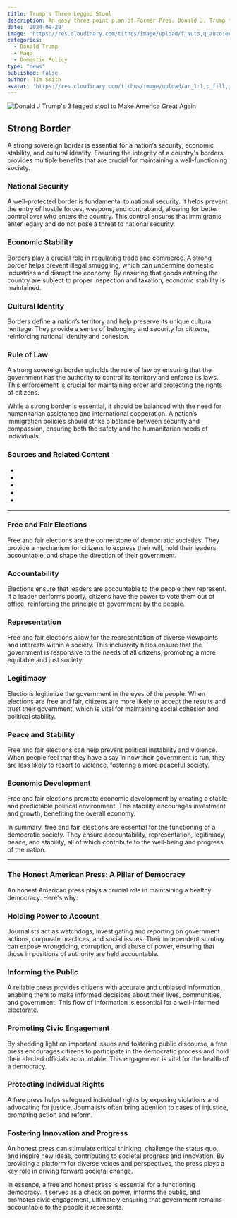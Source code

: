 ```yaml
---
title: Trump's Three Legged Stool
description: An easy three point plan of Former Pres. Donald J. Trump to Make America Great Again
date: '2024-09-28'
image: 'https://res.cloudinary.com/tithos/image/upload/f_auto,q_auto:eco/v1727639079/the-powerpuff-girls-stool-2_pobppg.webp'
categories:
  - Donald Trump
  - Maga
  - Domestic Policy
type: "news"
published: false
author: Tim Smith
avatar: 'https://res.cloudinary.com/tithos/image/upload/ar_1:1,c_fill,g_auto,q_auto:eco,r_max,w_100/v1703907649/me_f8wxaa.avif'
---
```


<script>
  import { ExternalLink, Image } from '../lib';
</script>

<Image src="https://res.cloudinary.com/tithos/image/upload/f_auto,q_auto:eco/v1727639079/the-powerpuff-girls-stool-2_pobppg.webp" alt="Donald J Trump's 3 legged stool to Make America Great Again" />

## Strong Border

A strong sovereign border is essential for a nation’s security, economic stability, and cultural identity. Ensuring the integrity of a country's borders provides multiple benefits that are crucial for maintaining a well-functioning society.

### National Security

A well-protected border is fundamental to national security. It helps prevent the entry of hostile forces, weapons, and contraband, allowing for better control over who enters the country. This control ensures that immigrants enter legally and do not pose a threat to national security.

### Economic Stability

Borders play a crucial role in regulating trade and commerce. A strong border helps prevent illegal smuggling, which can undermine domestic industries and disrupt the economy. By ensuring that goods entering the country are subject to proper inspection and taxation, economic stability is maintained.

### Cultural Identity

Borders define a nation’s territory and help preserve its unique cultural heritage. They provide a sense of belonging and security for citizens, reinforcing national identity and cohesion.

### Rule of Law

A strong sovereign border upholds the rule of law by ensuring that the government has the authority to control its territory and enforce its laws. This enforcement is crucial for maintaining order and protecting the rights of citizens.

While a strong border is essential, it should be balanced with the need for humanitarian assistance and international cooperation. A nation’s immigration policies should strike a balance between security and compassion, ensuring both the safety and the humanitarian needs of individuals.

### Sources and Related Content

- <ExternalLink href="https://www.hoover.org/research/erosion-border-control-and-its-threat-national-sovereignty" text="The Erosion of Border Control and Its Threat to National Sovereignty - Hoover Institution" />
- <ExternalLink href="https://www.cbp.gov/newsroom/stats" text="Stats and Summaries - U.S. Customs and Border Protection" />
- <ExternalLink href="https://www.dhs.gov/topics/border-security#:~:text=Land%2C%20sea%2C%20and%20air%20borders,States'%20first%20unified%20border%20agency." text="Border Security" />
- <ExternalLink href="https://www.dhs.gov/archive/news/2020/10/29/border-wall-system-deployed-effective-and-disrupting-criminals-and-smugglers#:~:text=The%20results%20speak%20for%20themselves,areas%20where%20barriers%20are%20deployed." text="The Border Wall System is Deployed, Effective, and Disrupting Criminals and Smugglers" />
- <ExternalLink href="https://www.republicanleader.senate.gov/newsroom/remarks/sovereign-borders-matter-at-home-and-abroad" text="Sovereign Borders Matter At Home And Abroad - Republican Leader" />

---

### Free and Fair Elections

Free and fair elections are the cornerstone of democratic societies. They provide a mechanism for citizens to express their will, hold their leaders accountable, and shape the direction of their government.

### Accountability

Elections ensure that leaders are accountable to the people they represent. If a leader performs poorly, citizens have the power to vote them out of office, reinforcing the principle of government by the people.

### Representation

Free and fair elections allow for the representation of diverse viewpoints and interests within a society. This inclusivity helps ensure that the government is responsive to the needs of all citizens, promoting a more equitable and just society.

### Legitimacy

Elections legitimize the government in the eyes of the people. When elections are free and fair, citizens are more likely to accept the results and trust their government, which is vital for maintaining social cohesion and political stability.

### Peace and Stability

Free and fair elections can help prevent political instability and violence. When people feel that they have a say in how their government is run, they are less likely to resort to violence, fostering a more peaceful society.

### Economic Development

Free and fair elections promote economic development by creating a stable and predictable political environment. This stability encourages investment and growth, benefiting the overall economy.

In summary, free and fair elections are essential for the functioning of a democratic society. They ensure accountability, representation, legitimacy, peace, and stability, all of which contribute to the well-being and progress of the nation.

---

### The Honest American Press: A Pillar of Democracy

An honest American press plays a crucial role in maintaining a healthy democracy. Here's why:

### Holding Power to Account

Journalists act as watchdogs, investigating and reporting on government actions, corporate practices, and social issues. Their independent scrutiny can expose wrongdoing, corruption, and abuse of power, ensuring that those in positions of authority are held accountable.

### Informing the Public

A reliable press provides citizens with accurate and unbiased information, enabling them to make informed decisions about their lives, communities, and government. This flow of information is essential for a well-informed electorate.

### Promoting Civic Engagement

By shedding light on important issues and fostering public discourse, a free press encourages citizens to participate in the democratic process and hold their elected officials accountable. This engagement is vital for the health of a democracy.

### Protecting Individual Rights

A free press helps safeguard individual rights by exposing violations and advocating for justice. Journalists often bring attention to cases of injustice, prompting action and reform.

### Fostering Innovation and Progress

An honest press can stimulate critical thinking, challenge the status quo, and inspire new ideas, contributing to societal progress and innovation. By providing a platform for diverse voices and perspectives, the press plays a key role in driving forward societal change.

In essence, a free and honest press is essential for a functioning democracy. It serves as a check on power, informs the public, and promotes civic engagement, ultimately ensuring that government remains accountable to the people it represents.
